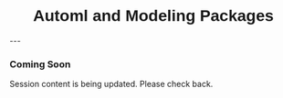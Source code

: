 <h1  style="font-family:  Verdana,  Geneva,  sans-serif;  text-align:center">Automl  and  Modeling  Packages</h1> 
--- 
 
###  Coming  Soon 
 
Session  content  is  being  updated.  Please  check  back.
